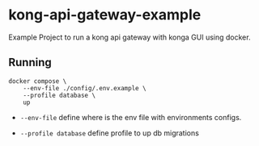 # kong-api-gateway-example
Example Project to run a kong api gateway with konga GUI using docker.


## Running
```
docker compose \
    --env-file ./config/.env.example \
    --profile database \
    up
```

* `--env-file` define where is the env file with environments configs.

* `--profile database` define profile to up db migrations